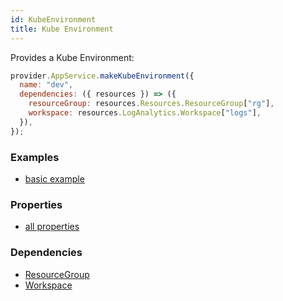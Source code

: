 ```yaml
---
id: KubeEnvironment
title: Kube Environment
---
```


Provides a Kube Environment:

```js
provider.AppService.makeKubeEnvironment({
  name: "dev",
  dependencies: ({ resources }) => ({
    resourceGroup: resources.Resources.ResourceGroup["rg"],
    workspace: resources.LogAnalytics.Workspace["logs"],
  }),
});
```

### Examples

- [basic example](https://github.com/grucloud/grucloud/blob/main/examples/azure/container-apps/plantuml/resources.js)

### Properties

- [all properties](https://docs.microsoft.com/en-us/rest/api/appservice/kube-environments/create-or-update)

### Dependencies

- [ResourceGroup](../Resources/ResourceGroup.md)
- [Workspace](../LogAnalytics/Workspace.md)
